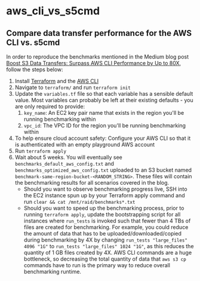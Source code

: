 # aws_cli_vs_s5cmd
## Compare data transfer performance for the AWS CLI vs. s5cmd

In order to reproduce the benchmarks mentioned in the Medium blog post [Boost S3 Data Transfers: Surpass AWS CLI Performance by Up to 80X](https://medium.com/@matt.porter_76759/boost-s3-data-transfers-surpass-aws-cli-performance-by-up-to-80x-f20ad286d6d7), follow the steps below:

1. Install [Terraform](https://www.terraform.io/) and the [AWS CLI](https://docs.aws.amazon.com/cli/latest/userguide/getting-started-install.html)
2. Navigate to `terraform/` and run `terraform init`
3. Update the `variables.tf` file so that each variable has a sensible default value. Most variables can probably be left at their existing defaults - you are only required to provide:
    1. `key_name`: An EC2 key pair name that exists in the region you'll be running benchmarking within
    2. `vpc_id`: The VPC ID for the region you'll be running benchmarking within
4. To help ensure cloud account safety: Configure your AWS CLI so that it is authenticated with an empty playground AWS account
5. Run `terraform apply`
6. Wait about 5 weeks. You will eventually see `benchmarks_default_aws_config.txt` and `benchmarks_optimized_aws_config.txt` uploaded to an S3 bucket named `benchmark-same-region-bucket-<RANDOM_STRING>`. These files will contain the benchmarking results for all scenarios covered in the blog.
    * Should you want to observe benchmarking progress live, SSH into the EC2 instance spun up by your Terraform apply command and run `clear && cat /mnt/raid/benchmarks*.txt`
    * Should you want to speed up the benchmarking process, prior to running `terraform apply`, update the bootstrapping script for all instances where `run_tests` is invoked such that fewer than 4 TBs of files are created for benchmarking. For example, you could reduce the amount of data that has to be uploaded/downloaded/copied during benchmarking by 4X by changing `run_tests "large_files" 4096 "1G"` to `run_tests "large_files" 1024 "1G"`, as this reduces the quantity of 1 GB files created by 4X. AWS CLI commands are a huge bottleneck, so decreasing the total quantity of data that `aws s3 cp` commands have to run is the primary way to reduce overall benchmarking runtime.